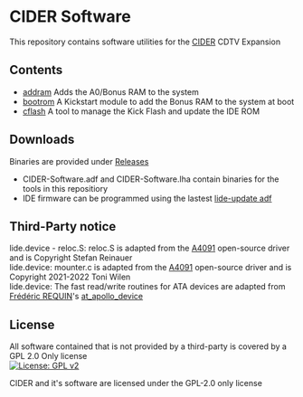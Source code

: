 # CIDER Software
This repository contains software utilities for the [CIDER](https://github.com/LIV2/CIDER) CDTV Expansion

## Contents
- [addram](https://github.com/LIV2/CIDER-Software/tree/main/addram) Adds the A0/Bonus RAM to the system
- [bootrom](https://github.com/LIV2/CIDER-Software/tree/main/bootrom) A Kickstart module to add the Bonus RAM to the system at boot
- [cflash](https://github.com/LIV2/CIDER-Software/tree/main/cflash) A tool to manage the Kick Flash and update the IDE ROM

## Downloads
Binaries are provided under [Releases](https://github.com/LIV2/CIDER-Software/releases)  
* CIDER-Software.adf and CIDER-Software.lha contain binaries for the tools in this repositiory
* IDE firmware can be programmed using the lastest [lide-update adf](https://github.com/LIV2/LIDE.device/releases/latest)

## Third-Party notice
lide.device - reloc.S: reloc.S is adapted from the [A4091](https://github.com/A4091/a4091-software) open-source driver and is Copyright Stefan Reinauer  
lide.device: mounter.c is adapted from the [A4091](https://github.com/A4091/a4091-software) open-source driver and is Copyright 2021-2022 Toni Wilen  
lide.device: The fast read/write routines for ATA devices are adapted from [Frédéric REQUIN](https://github.com/fredrequin)'s [at_apollo_device](https://github.com/fredrequin/at_apollo_device)  

## License
All software contained that is not provided by a third-party is covered by a GPL 2.0 Only license  
[![License: GPL v2](https://img.shields.io/badge/License-GPL_v2-blue.svg)](https://www.gnu.org/licenses/old-licenses/gpl-2.0.en.html)


CIDER and it's software are licensed under the GPL-2.0 only license